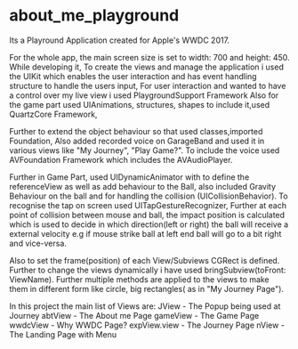 # about_me_playground
Its a Playround Application created for Apple's WWDC 2017.

For the whole app, the main screen size is set to width: 700 and height: 450. While developing it, To create the views and manage the application i used the UIKit which enables the user interaction and has event handling structure to handle the users input, For user interaction and wanted to have a control over my live view i used PlaygroundSupport Framework Also for the game part used UIAnimations, structures, shapes to include it,used QuartzCore Framework,

Further to extend the object behaviour so that used classes,imported Foundation, Also added recorded voice on GarageBand and used it in various views like "My Journey", "Play Game?". To include the voice used AVFoundation Framework which includes the AVAudioPlayer.

 Further in Game Part, used UIDynamicAnimator with to define the referenceView as well as add behaviour to the Ball, also included Gravity Behaviour on the ball and for handling the collision (UICollisionBehavior). To recognise the tap on screen used UITapGestureRecognizer, Further at each point of collision between mouse and ball, the impact position is calculated which is used to decide in which direction(left or right) the ball will receive a external velocity e.g if mouse strike ball at left end ball will go to a bit right and vice-versa. 
 
 Also to set the frame(position) of each View/Subviews CGRect is defined. Further to change the views dynamically i have used bringSubview(toFront: ViewName). Further multiple methods are applied to the views to make them in different form like circle, big rectangles( as in "My Journey Page").

In this project the main list of Views are:
JView - The Popup being used at Journey
abtView - The About me Page
gameView - The Game Page
wwdcView - Why WWDC Page?
expView.view - The Journey Page
nView - The Landing Page with Menu
